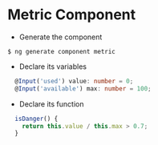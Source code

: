 # Metric Component

* Generate the component

```
$ ng generate component metric
```

* Declare its variables

```typescript
  @Input('used') value: number = 0;
  @Input('available') max: number = 100;
```

* Declare its function

```typescript
  isDanger() {
    return this.value / this.max > 0.7;
  }
```
